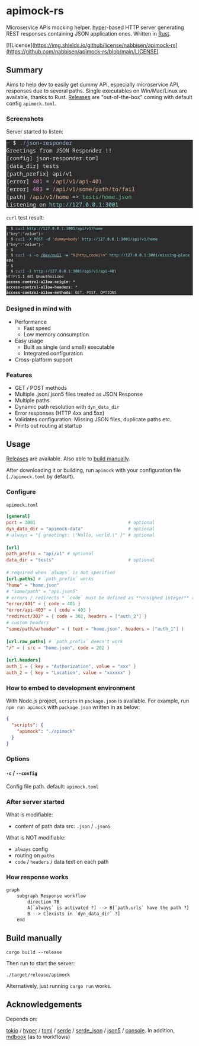 # apimock-rs

Microservice APIs mocking helper. [hyper](https://hyper.rs/)-based HTTP server generating REST responses containing JSON application ones. Written in [Rust](https://www.rust-lang.org/).

[![License](https://img.shields.io/github/license/nabbisen/apimock-rs](https://github.com/nabbisen/apimock-rs/blob/main/LICENSE)

## Summary

Aims to help dev to easily get dummy API, especially microservice API, responses due to several paths.
Single executables on Win/Mac/Linux are available, thanks to Rust. [Releases](../../releases) are "out-of-the-box" coming with default config `apimock.toml`.

### Screenshots

Server started to listen:

![server starts](.docs-assets/demo-01.png)

`curl` test result:

![server responds](.docs-assets/demo-02.png)

### Designed in mind with

- Performance
    - Fast speed
    - Low memory consumption
- Easy usage
    - Built as single (and small) executable
    - Integrated configuration
- Cross-platform support

### Features

- GET / POST methods
- Multiple .json/.json5 files treated as JSON Response
- Multiple paths
- Dynamic path resolution with `dyn_data_dir`
- Error responses (HTTP 4xx and 5xx)
- Validates configuration: Missing JSON files, duplicate paths etc.
- Prints out routing at startup

## Usage

[Releases](../../releases) are available. Also able to [build manually](#build-manually).

After downloading it or building, run `apimock` with your configuration file (`./apimock.toml` by default).

### Configure

`apimock.toml`

```toml
[general]
port = 3001                                   # optional
dyn_data_dir = "apimock-data"                 # optional
# always = "{ greetings: \"Hello, world.\" }" # optional

[url]
path_prefix = "api/v1" # optional
data_dir = "tests"                            # optional

# required when `always` is not specified
[url.paths] # `path_prefix` works
"home" = "home.json"
# "some/path" = "api.json5"
# errors / redirects * `code` must be defined as **unsigned integer** (instead of String)
"error/401" = { code = 401 }
"error/api-403" = { code = 403 }
"redirect/302" = { code = 302, headers = ["auth_2"] }
# custom headers
"some/path/w/header" = { text = "home.json", headers = ["auth_1"] }

[url.raw_paths] # `path_prefix` doesn't work
"/" = { src = "home.json", code = 202 }

[url.headers]
auth_1 = { key = "Authorization", value = "xxx" }
auth_2 = { key = "Location", value = "xxxxxx" }
```

### How to embed to development environment

With Node.js project, `scripts` in `package.json` is available.
For example, run `npm run apimock` with `package.json` written in as below:

```json
{
  "scripts": {
    "apimock": "./apimock"
  }
}
```

### Options

#### `-c` / `--config`

Config file path.
default: `apimock.toml`

### After server started

What is modifiable:

- content of path data src: `.json` / `.json5`

What is NOT modifiable:

- `always` config
- routing on `paths`
- `code` / `headers` / data text on each path

### How response works

```mermaid
graph
    subgraph Response workflow
        direction TB
        A[`always` is activated ?] --> B[`path.urls` have the path ?]
        B --> C[exists in `dyn_data_dir` ?]
    end
```

## Build manually

```
cargo build --release
```

Then run to start the server:

```
./target/release/apimock
```

Alternatively, just running `cargo run` works.

## Acknowledgements

Depends on:

[tokio](https://github.com/tokio-rs/tokio) / [hyper](https://hyper.rs/) / [toml](https://github.com/toml-rs/toml) / [serde](https://serde.rs/) / [serde_json](https://github.com/serde-rs/json) / [json5](https://github.com/callum-oakley/json5-rs) / [console](https://github.com/console-rs/console). In addition, [mdbook](https://github.com/rust-lang/mdBook) (as to workflows)
